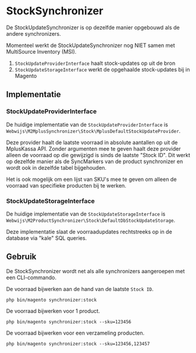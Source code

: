 # StockSynchronizer

De StockUpdateSynchronizer is op dezelfde manier opgebouwd als de andere synchronizers.

Momenteel werkt de StockUpdateSynchronizer nog NIET samen met MultiSource Inventory (MSI).

1. `StockUpdateProviderInterface` haalt stock-updates op uit de bron
2. `StockUpdateStorageInterface` werkt de opgehaalde stock-updates bij in Magento

## Implementatie

### StockUpdateProviderInterface

De huidige implementatie van de `StockUpdateProviderInterface` is `Webwijs\M2MplusSynchronizer\Stock\MplusDefaultStockUpdateProvider`.

Deze provider haalt de laatste voorraad in absolute aantallen op uit de MplusKassa API. Zonder argumenten mee te geven haalt deze provider alleen de voorraad op die gewijzigd is sinds de laatste "Stock ID". 
Dit werkt op dezelfde manier als de SyncMarkers van de product synchronizer en wordt ook in dezelfde tabel bijgehouden.

Het is ook mogelijk om een lijst van SKU's mee te geven om alleen de voorraad van specifieke producten bij te werken.

### StockUpdateStorageInterface

De huidige implementatie van de `StockUpdateStorageInterface` is `Webwijs\M2ProductSynchronizer\Stock\DefaultDbStockUpdateStorage`.

Deze implementatie slaat de voorraadupdates rechtstreeks op in de database via "kale" SQL queries.

## Gebruik

De StockSynchronizer wordt net als alle synchronizers aangeroepen met een CLI-commando.

De voorraad bijwerken aan de hand van de laatste `Stock ID`.

`php bin/magento synchronizer:stock`

De voorraad bijwerken voor 1 product.

`php bin/magento synchronizer:stock --sku=123456`

De voorraad bijwerken voor een verzameling producten.

`php bin/magento synchronizer:stock --sku=123456,123457`